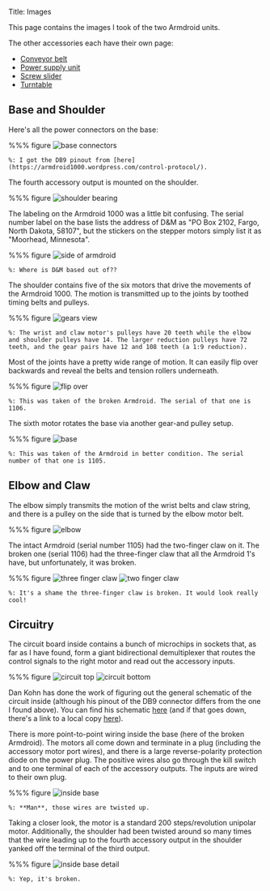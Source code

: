 Title: Images

This page contains the images I took of the two Armdroid units.

The other accessories each have their own page:

* [Conveyor belt]({filename}conveyor.md)
* [Power supply unit]({filename}power.md)
* [Screw slider]({filename}slider.md)
* [Turntable]({filename}turntable.md)

## Base and Shoulder

Here's all the power connectors on the base:

%%% figure
    ![base connectors]({attach}start/front.png)

    %: I got the DB9 pinout from [here](https://armdroid1000.wordpress.com/control-protocol/).

The fourth accessory output is mounted on the shoulder.

%%% figure
    ![shoulder bearing]({attach}start/shoulder_bearing.png)

The labeling on the Armdroid 1000 was a little bit confusing. The serial number label on the base lists the address of D&M as "PO Box 2102, Fargo, North Dakota, 58107", but the stickers on the stepper motors simply list it as "Moorhead, Minnesota".

%%% figure
    ![side of armdroid]({attach}start/side.png)

    %: Where is D&M based out of??

The shoulder contains five of the six motors that drive the movements of the Armdroid 1000. The motion is transmitted up to the joints by toothed timing belts and pulleys.

%%% figure
    ![gears view]({attach}start/shoulder.png)

    %: The wrist and claw motor's pulleys have 20 teeth while the elbow and shoulder pulleys have 14. The larger reduction pulleys have 72 teeth, and the gear pairs have 12 and 108 teeth (a 1:9 reduction).

Most of the joints have a pretty wide range of motion. It can easily flip over backwards and reveal the belts and tension rollers underneath.

%%% figure
    ![flip over]({attach}start/broken_base.png)

    %: This was taken of the broken Armdroid. The serial of that one is 1106.

The sixth motor rotates the base via another gear-and pulley setup.

%%% figure
    ![base]({attach}start/top_base.png)

    %: This was taken of the Armdroid in better condition. The serial number of that one is 1105.

## Elbow and Claw

The elbow simply transmits the motion of the wrist belts and claw string, and there is a pulley on the side that is turned by the elbow motor belt.

%%% figure
    ![elbow]({attach}start/elbow.png)

The intact Armdroid (serial number 1105) had the two-finger claw on it. The broken one (serial 1106) had the three-finger claw that all the Armdroid 1's have, but unfortunately, it was broken.

%%% figure
    ![three finger claw]({attach}start/claw/claw_broken.png)
    ![two finger claw]({attach}start/claw/claw.png)

    %: It's a shame the three-finger claw is broken. It would look really cool!

## Circuitry

The circuit board inside contains a bunch of microchips in sockets that, as far as I have found, form a giant bidirectional demultiplexer that routes the control signals to the right motor and read out the accessory inputs.

%%% figure
    ![circuit top]({attach}start/circuits/circuit_top.png)
    ![circuit bottom]({attach}start/circuits/circuit_bottom.png)

Dan Kohn has done the work of figuring out the general schematic of the circuit inside (although his pinout of the DB9 connector differs from the one I found above). You can find his schematic [here](http://dankohn.info/projects/armdroid_1000/schematic.pdf) (and if that goes down, there's a link to a local copy [here]({filename}../resources/index.md)).

There is more point-to-point wiring inside the base (here of the broken Armdroid). The motors all come down and terminate in a plug (including the accessory motor port wires), and there is a large reverse-polarity protection diode on the power plug. The positive wires also go through the kill switch and to one terminal of each of the accessory outputs. The inputs are wired to their own plug.

%%% figure
    ![inside base]({attach}start/inside_base.png)

    %: **Man**, those wires are twisted up.

Taking a closer look, the motor is a standard 200 steps/revolution unipolar motor. Additionally, the shoulder had been twisted around so many times that the wire leading up to the fourth accessory output in the shoulder yanked off the terminal of the third output.

%%% figure
    ![inside base detail]({attach}start/inside_detail.png)

    %: Yep, it's broken.
